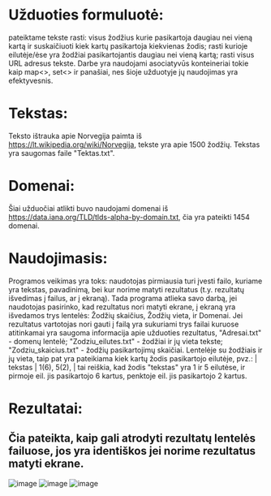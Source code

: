 # Užduoties formuluotė:
pateiktame tekste rasti: visus žodžius kurie pasikartoja daugiau nei vieną kartą ir suskaičiuoti kiek kartų pasikartoja kiekvienas žodis; rasti kurioje eilutėje/ėse yra žodžiai pasikartojantis daugiau nei vieną kartą; rasti visus URL adresus tekste. Darbe yra naudojami asociatyvūs konteineriai tokie kaip map<>, set<> ir panašiai, nes šioje užduotyje jų naudojimas yra efektyvesnis.

# Tekstas:
Teksto ištrauka apie Norvegija paimta iš https://lt.wikipedia.org/wiki/Norvegija, tekste yra apie 1500 žodžių. Tekstas yra saugomas faile "Tektas.txt".

# Domenai:
Šiai užduočiai atlikti buvo naudojami domenai iš https://data.iana.org/TLD/tlds-alpha-by-domain.txt, čia yra pateikti 1454 domenai.

# Naudojimasis:
Programos veikimas yra toks: naudotojas pirmiausia turi įvesti failo, kuriame yra tekstas, pavadinimą, bei kur norime matyti rezultatus (t.y. rezultatų išvedimas į failus, ar į ekraną). Tada programa atlieka savo darbą, jei naudotojas pasirinko, kad rezultatus nori matyti ekrane, į ekraną yra išvedamos trys lentelės: Žodžių skaičius, Žodžių vieta, ir Domenai. Jei rezultatus vartotojas nori gauti į failą yra sukuriami trys failai kuruose atitinkamai yra saugoma informacija apie užduoties rezultatus, "Adresai.txt" - domenų lentelė; "Zodziu_eilutes.txt" - žodžiai ir jų vieta tekste; "Zodziu_skaicius.txt" - žodžių pasikartojimų skaičiai. Lentelėje su žodžiais ir jų vieta, taip pat yra pateikiama kiek kartų žodis pasikartojo eilutėje, pvz.: | tekstas | 1(6), 5(2), | tai reiškia, kad žodis "tekstas" yra 1 ir 5 eilutėse, ir pirmoje eil. jis pasikartojo 6 kartus, penktoje eil. jis pasikartojo 2 kartus.

# Rezultatai:
Čia pateikta, kaip gali atrodyti rezultatų lentelės failuose, jos yra identiškos jei norime rezultatus matyti ekrane.
-----------------------------------------------------------------
![image](https://github.com/ignascerniauskas/Egzaminas/assets/145258320/073fa0a2-5cb6-4ee7-8bbf-aad71f712f62)
![image](https://github.com/ignascerniauskas/Egzaminas/assets/145258320/a1364034-ef17-4f96-b4c0-9930449356f2)
![image](https://github.com/ignascerniauskas/Egzaminas/assets/145258320/a233e24f-7929-46fb-9fca-b9f5ccefc42c)

